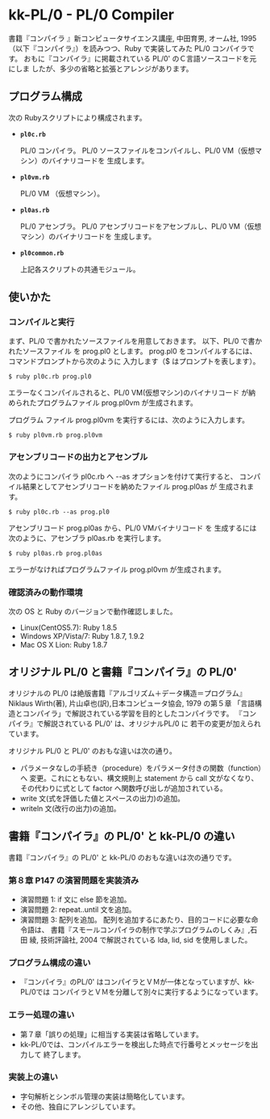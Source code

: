 # kk-PL/0 - PL/0 Compiler

書籍『コンパイラ 』新コンピュータサイエンス講座, 中田育男, オーム社, 1995
（以下『コンパイラ』）を読みつつ、Ruby で実装してみた PL/0 コンパイラです。
おもに『コンパイラ』に掲載されている PL/0' のＣ言語ソースコードを元にしま
したが、多少の省略と拡張とアレンジがあります。


## プログラム構成

次の Rubyスクリプトにより構成されます。

* **`pl0c.rb`**

  PL/0 コンパイラ。
  PL/0 ソースファイルをコンパイルし、PL/0 VM（仮想マシン）のバイナリコードを
  生成します。

* **`pl0vm.rb`**

  PL/0 VM （仮想マシン）。

* **`pl0as.rb`**

  PL/0 アセンブラ。
  PL/0 アセンブリコードをアセンブルし、PL/0 VM（仮想マシン）のバイナリコードを
  生成します。

* **`pl0common.rb`**

  上記各スクリプトの共通モジュール。


## 使いかた

### コンパイルと実行

まず、PL/0 で書かれたソースファイルを用意しておきます。
以下、PL/0 で書かれたソースファイル を prog.pl0 とします。
prog.pl0 をコンパイルするには、コマンドプロンプトから次のように
入力します（$ はプロンプトを表します）。

    $ ruby pl0c.rb prog.pl0

エラーなくコンパイルされると、PL/0 VM(仮想マシン)のバイナリコード
が納められたプログラムファイル prog.pl0vm が生成されます。

プログラム ファイル prog.pl0vm を実行するには、次のように入力します。

    $ ruby pl0vm.rb prog.pl0vm


### アセンブリコードの出力とアセンブル

次のようにコンパイラ pl0c.rb へ --as オプションを付けて実行すると、
コンパイル結果としてアセンブリコードを納めたファイル prog.pl0as が
生成されます。

    $ ruby pl0c.rb --as prog.pl0

アセンブリコード  prog.pl0as から、PL/0 VMバイナリコード を
生成するには次のように、アセンブラ pl0as.rb を実行します。

    $ ruby pl0as.rb prog.pl0as

エラーがなければプログラムファイル prog.pl0vm が生成されます。


### 確認済みの動作環境

次の OS と Ruby のバージョンで動作確認しました。

* Linux(CentOS5.7): Ruby 1.8.5
* Windows XP/Vista/7: Ruby 1.8.7, 1.9.2
* Mac OS X Lion: Ruby 1.8.7


## オリジナル PL/0 と書籍『コンパイラ』の PL/0'

オリジナルの PL/0 は絶版書籍『アルゴリズム＋データ構造＝プログラム』
Niklaus Wirth(著), 片山卓也(訳),日本コンピュータ協会, 1979 の第５章
「言語構造とコンパイラ」で解説されている学習を目的としたコンパイラです。
『コンパイラ』で解説されている PL/0' は、オリジナルPL/0 に
若干の変更が加えられています。

オリジナル PL/0 と PL/0' のおもな違いは次の通り。

* パラメータなしの手続き（procedure）をパラメータ付きの関数（function）へ
  変更。これにともない、構文規則上 statement から call 文がなくなり、
  その代わりに式として factor へ関数呼び出しが追加されている。
* write 文(式を評価した値とスペースの出力)の追加。
* writeln 文(改行の出力)の追加。


## 書籍『コンパイラ』の PL/0' と kk-PL/0 の違い

書籍『コンパイラ』の PL/0' と kk-PL/0 のおもな違いは次の通りです。

### 第８章 P147 の演習問題を実装済み

* 演習問題 1: if 文に else 節を追加。
* 演習問題 2: repeat..until 文を追加。
* 演習問題 3: 配列を追加。
  配列を追加するにあたり、目的コードに必要な命令語は、
  書籍『スモールコンパイラの制作で学ぶプログラムのしくみ』,石田 綾,
  技術評論社, 2004 で解説されている lda, lid, sid を使用しました。

### プログラム構成の違い

* 『コンパイラ』のPL/0' はコンパイラとＶＭが一体となっていますが、kk-PL/0では
  コンパイラとＶＭを分離して別々に実行するようになっています。

### エラー処理の違い

* 第７章「誤りの処理」に相当する実装は省略しています。
* kk-PL/0では、コンパイルエラーを検出した時点で行番号とメッセージを出力して
  終了します。

### 実装上の違い

* 字句解析とシンボル管理の実装は簡略化しています。
* その他、独自にアレンジしています。
